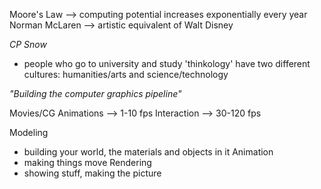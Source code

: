 Moore's Law --> computing potential increases exponentially every year
Norman McLaren --> artistic equivalent of Walt Disney

_CP Snow_
  - people who go to university and study 'thinkology' have two different cultures: humanities/arts and science/technology

_"Building the computer graphics pipeline"_

Movies/CG Animations --> 1-10 fps
Interaction --> 30-120 fps


Modeling
  - building your world, the materials and objects in it
Animation
  - making things move
Rendering
  - showing stuff, making the picture
